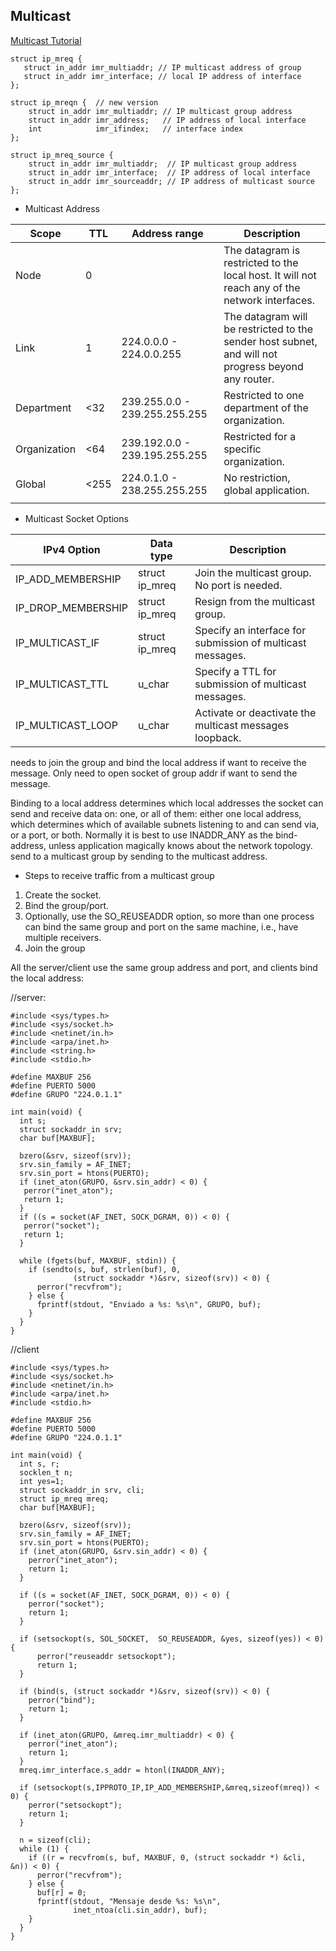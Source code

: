 
## Multicast
[Multicast Tutorial](http://www.linuxfocus.org/English/January2001/article144.meta.shtml)


```
struct ip_mreq {
   struct in_addr imr_multiaddr; // IP multicast address of group
   struct in_addr imr_interface; // local IP address of interface
};

struct ip_mreqn {  // new version
    struct in_addr imr_multiaddr; // IP multicast group address
    struct in_addr imr_address;   // IP address of local interface
    int            imr_ifindex;   // interface index
};

struct ip_mreq_source {
    struct in_addr imr_multiaddr;  // IP multicast group address
    struct in_addr imr_interface;  // IP address of local interface
    struct in_addr imr_sourceaddr; // IP address of multicast source
};
```

- Multicast Address

| Scope   | TTL | Address range  | Description |
| ------------- | ------------- | ------------- | ------------- |
| Node  | 0  |   | The datagram is restricted to the local host. It will not reach any of the network interfaces.  |
| Link  | 1  | 224.0.0.0 - 224.0.0.255	  | The datagram will be restricted to the sender host subnet, and will not progress beyond any router.  |
| Department  | <32  | 239.255.0.0 - 239.255.255.255  | Restricted to one department of the organization.  |
| Organization  | <64  | 239.192.0.0 - 239.195.255.255  | Restricted for a specific organization.   |
| Global  | <255  | 224.0.1.0 - 238.255.255.255  | No restriction, global application.   |
                                                                      |

- Multicast Socket Options

| IPv4 Option	       | Data type       |	Description                                                 |
| ------------------- | --------------- | ----------------------------------------------------------- |
| IP_ADD_MEMBERSHIP   | struct ip_mreq  |	Join the multicast group. No port is needed.                |
| IP_DROP_MEMBERSHIP  | struct ip_mreq  | Resign from the multicast group.                            |
| IP_MULTICAST_IF	    | struct ip_mreq  | Specify an interface for submission of multicast messages.  |
| IP_MULTICAST_TTL    | u_char          |	Specify a TTL for submission of multicast messages.         |
| IP_MULTICAST_LOOP   | u_char          |	Activate or deactivate the multicast messages loopback.     |

needs to join the group and bind the local address if want to receive the message.
Only need to open socket of group addr if want to send the message.

Binding to a local address determines which local addresses the socket can send and receive
data on: one, or all of them: either one local address, which determines which of available
subnets listening to and can send via, or a port, or both. Normally it is best to use
INADDR_ANY as the bind-address, unless application magically knows about the network topology.
send to a multicast group by sending to the multicast address.

- Steps to receive traffic from a multicast group
1. Create the socket.
2. Bind the group/port.
3. Optionally, use the SO_REUSEADDR option, so more than one process can bind
   the same group and port on the same machine, i.e., have multiple receivers.
4. Join the group

All the server/client use the same group address and port, and clients bind the
local address:

//server:
```
#include <sys/types.h>
#include <sys/socket.h>
#include <netinet/in.h>
#include <arpa/inet.h>
#include <string.h>
#include <stdio.h>

#define MAXBUF 256
#define PUERTO 5000
#define GRUPO "224.0.1.1"

int main(void) {
  int s;
  struct sockaddr_in srv;
  char buf[MAXBUF];

  bzero(&srv, sizeof(srv));
  srv.sin_family = AF_INET;
  srv.sin_port = htons(PUERTO);
  if (inet_aton(GRUPO, &srv.sin_addr) < 0) {
   perror("inet_aton");
   return 1;
  }
  if ((s = socket(AF_INET, SOCK_DGRAM, 0)) < 0) {
   perror("socket");
   return 1;
  }

  while (fgets(buf, MAXBUF, stdin)) {
    if (sendto(s, buf, strlen(buf), 0,
              (struct sockaddr *)&srv, sizeof(srv)) < 0) {
      perror("recvfrom");
    } else {
      fprintf(stdout, "Enviado a %s: %s\n", GRUPO, buf);
    }
  }
}
```
//client
```
#include <sys/types.h>
#include <sys/socket.h>
#include <netinet/in.h>
#include <arpa/inet.h>
#include <stdio.h>

#define MAXBUF 256
#define PUERTO 5000
#define GRUPO "224.0.1.1"

int main(void) {
  int s, r;
  socklen_t n;
  int yes=1;
  struct sockaddr_in srv, cli;
  struct ip_mreq mreq;
  char buf[MAXBUF];

  bzero(&srv, sizeof(srv));
  srv.sin_family = AF_INET;
  srv.sin_port = htons(PUERTO);
  if (inet_aton(GRUPO, &srv.sin_addr) < 0) {
    perror("inet_aton");
    return 1;
  }

  if ((s = socket(AF_INET, SOCK_DGRAM, 0)) < 0) {
    perror("socket");
    return 1;
  }

  if (setsockopt(s, SOL_SOCKET,  SO_REUSEADDR, &yes, sizeof(yes)) < 0) {
      perror("reuseaddr setsockopt");
      return 1;
  }

  if (bind(s, (struct sockaddr *)&srv, sizeof(srv)) < 0) {
    perror("bind");
    return 1;
  }

  if (inet_aton(GRUPO, &mreq.imr_multiaddr) < 0) {
    perror("inet_aton");
    return 1;
  }
  mreq.imr_interface.s_addr = htonl(INADDR_ANY);

  if (setsockopt(s,IPPROTO_IP,IP_ADD_MEMBERSHIP,&mreq,sizeof(mreq)) < 0) {
    perror("setsockopt");
    return 1;
  }

  n = sizeof(cli);
  while (1) {
    if ((r = recvfrom(s, buf, MAXBUF, 0, (struct sockaddr *) &cli, &n)) < 0) {
      perror("recvfrom");
    } else {
      buf[r] = 0;
      fprintf(stdout, "Mensaje desde %s: %s\n",
              inet_ntoa(cli.sin_addr), buf);
    }
  }
}
```

